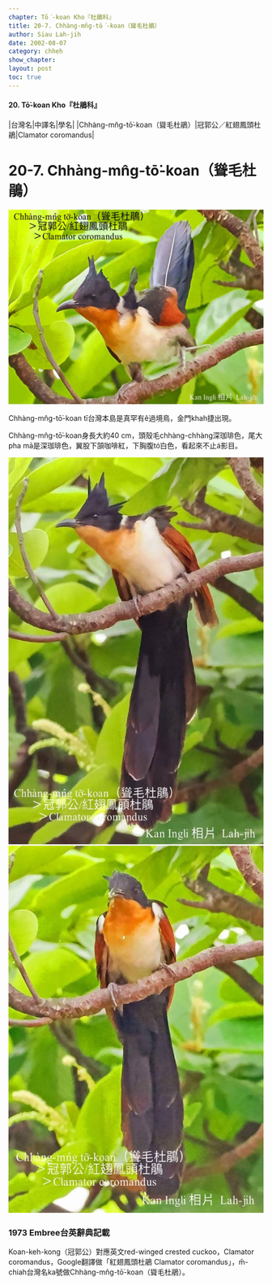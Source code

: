 ```yaml
---
chapter: Tō͘-koan Kho『杜鵑科』
title: 20-7. Chhàng-mn̂g-tō͘-koan（聳毛杜鵑）
author: Siau Lah-jih
date: 2002-08-07
category: chheh
show_chapter: 
layout: post
toc: true
---
```


#### 20. Tō͘-koan Kho『杜鵑科』


|台灣名|中譯名|學名|
|Chhàng-mn̂g-tō͘-koan（聳毛杜鵑）|冠郭公／紅翅鳳頭杜鵑|Clamator coromandus|


# 20-7. Chhàng-mn̂g-tō͘-koan（聳毛杜鵑）

![](../too5/20/20-7-3.聳毛杜鵑4137.jpg)


Chhàng-mn̂g-tō͘-koan tī台灣本島是真罕有ê過境鳥，金門khah捷出現。

Chhàng-mn̂g-tō͘-koan身長大約40 cm，頭殼毛chhàng-chhàng深珈琲色，尾大pha mā是深珈琲色，翼股下頷咖啡紅，下胸腹tó͘白色，看起來不止á影目。


![](../too5/20/20-7-1.聳毛杜鵑4135.jpg)
![](../too5/20/20-7-2.聳毛杜鵑4136.jpg)

    

### 1973 Embree台英辭典記載

Koan-keh-kong（冠郭公）對應英文red-winged crested cuckoo，Clamator coromandus，Google翻譯做「紅翅鳳頭杜鵑 Clamator coromandus」，m̄-chiah台灣名ka號做Chhàng-mn̂g-tō͘-koan（聳毛杜鵑）。



